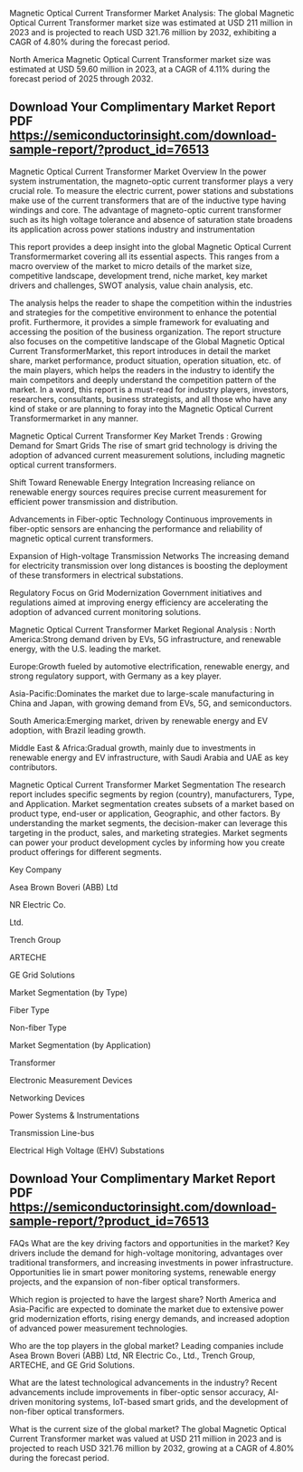 Magnetic Optical Current Transformer Market Analysis:
The global Magnetic Optical Current Transformer market size was estimated at USD 211 million in 2023 and is projected to reach USD 321.76 million by 2032, exhibiting a CAGR of 4.80% during the forecast period.

North America Magnetic Optical Current Transformer market size was estimated at USD 59.60 million in 2023, at a CAGR of 4.11% during the forecast period of 2025 through 2032.

## Download Your Complimentary Market  Report PDF https://semiconductorinsight.com/download-sample-report/?product_id=76513 

Magnetic Optical Current Transformer Market Overview
In the power system instrumentation, the magneto-optic current transformer plays a very crucial role. To measure the electric current, power stations and substations make use of the current transformers that are of the inductive type having windings and core. The advantage of magneto-optic current transformer such as its high voltage tolerance and absence of saturation state broadens its application across power stations industry and instrumentation

This report provides a deep insight into the global Magnetic Optical Current Transformermarket covering all its essential aspects. This ranges from a macro overview of the market to micro details of the market size, competitive landscape, development trend, niche market, key market drivers and challenges, SWOT analysis, value chain analysis, etc.

The analysis helps the reader to shape the competition within the industries and strategies for the competitive environment to enhance the potential profit. Furthermore, it provides a simple framework for evaluating and accessing the position of the business organization. The report structure also focuses on the competitive landscape of the Global Magnetic Optical Current TransformerMarket, this report introduces in detail the market share, market performance, product situation, operation situation, etc. of the main players, which helps the readers in the industry to identify the main competitors and deeply understand the competition pattern of the market.
In a word, this report is a must-read for industry players, investors, researchers, consultants, business strategists, and all those who have any kind of stake or are planning to foray into the Magnetic Optical Current Transformermarket in any manner.

Magnetic Optical Current Transformer Key Market Trends  :
Growing Demand for Smart Grids
The rise of smart grid technology is driving the adoption of advanced current measurement solutions, including magnetic optical current transformers.

Shift Toward Renewable Energy Integration
Increasing reliance on renewable energy sources requires precise current measurement for efficient power transmission and distribution.

Advancements in Fiber-optic Technology
Continuous improvements in fiber-optic sensors are enhancing the performance and reliability of magnetic optical current transformers.

Expansion of High-voltage Transmission Networks
The increasing demand for electricity transmission over long distances is boosting the deployment of these transformers in electrical substations.

Regulatory Focus on Grid Modernization
Government initiatives and regulations aimed at improving energy efficiency are accelerating the adoption of advanced current monitoring solutions.

Magnetic Optical Current Transformer Market Regional Analysis :
North America:Strong demand driven by EVs, 5G infrastructure, and renewable energy, with the U.S. leading the market.

Europe:Growth fueled by automotive electrification, renewable energy, and strong regulatory support, with Germany as a key player.

Asia-Pacific:Dominates the market due to large-scale manufacturing in China and Japan, with growing demand from EVs, 5G, and semiconductors.

South America:Emerging market, driven by renewable energy and EV adoption, with Brazil leading growth.

Middle East & Africa:Gradual growth, mainly due to investments in renewable energy and EV infrastructure, with Saudi Arabia and UAE as key contributors.

Magnetic Optical Current Transformer Market Segmentation
The research report includes specific segments by region (country), manufacturers, Type, and Application. Market segmentation creates subsets of a market based on product type, end-user or application, Geographic, and other factors. By understanding the market segments, the decision-maker can leverage this targeting in the product, sales, and marketing strategies. Market segments can power your product development cycles by informing how you create product offerings for different segments.

Key Company

Asea Brown Boveri (ABB) Ltd

NR Electric Co.

Ltd.

Trench Group

ARTECHE

GE Grid Solutions

Market Segmentation (by Type)

Fiber Type

Non-fiber Type

Market Segmentation (by Application)

Transformer

Electronic Measurement Devices

Networking Devices

Power Systems & Instrumentations

Transmission Line-bus

Electrical High Voltage (EHV) Substations



## Download Your Complimentary Market  Report PDF https://semiconductorinsight.com/download-sample-report/?product_id=76513 

FAQs
What are the key driving factors and opportunities in the market?
Key drivers include the demand for high-voltage monitoring, advantages over traditional transformers, and increasing investments in power infrastructure. Opportunities lie in smart power monitoring systems, renewable energy projects, and the expansion of non-fiber optical transformers.


Which region is projected to have the largest share?
North America and Asia-Pacific are expected to dominate the market due to extensive power grid modernization efforts, rising energy demands, and increased adoption of advanced power measurement technologies.


Who are the top players in the global market?
Leading companies include Asea Brown Boveri (ABB) Ltd, NR Electric Co., Ltd., Trench Group, ARTECHE, and GE Grid Solutions.


What are the latest technological advancements in the industry?
Recent advancements include improvements in fiber-optic sensor accuracy, AI-driven monitoring systems, IoT-based smart grids, and the development of non-fiber optical transformers.


What is the current size of the global market?
The global Magnetic Optical Current Transformer market was valued at USD 211 million in 2023 and is projected to reach USD 321.76 million by 2032, growing at a CAGR of 4.80% during the forecast period.

